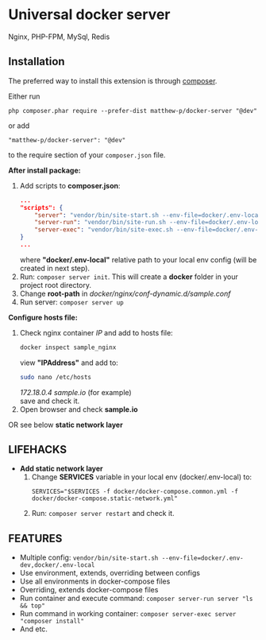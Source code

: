 Universal docker server
===========================
Nginx, PHP-FPM, MySql, Redis

Installation
------------

The preferred way to install this extension is through [composer](http://getcomposer.org/download/).

Either run

```
php composer.phar require --prefer-dist matthew-p/docker-server "@dev"
```

or add

```
"matthew-p/docker-server": "@dev"
```

to the require section of your `composer.json` file.

__After install package:__

1. Add scripts to **composer.json**:
    ```json
    ...
    "scripts": {
        "server": "vendor/bin/site-start.sh --env-file=docker/.env-local",
        "server-run": "vendor/bin/site-run.sh --env-file=docker/.env-local",
        "server-exec": "vendor/bin/site-exec.sh --env-file=docker/.env-local"
    }
    ...
    ```
    where **"docker/.env-local"** relative path to your local env config (will be created in next step).
2. Run: ```composer server init```. This will create a **docker** folder in your project root directory.
3. Change **root-path** in _docker/nginx/conf-dynamic.d/sample.conf_
4. Run server: ```composer server up ```

**Configure hosts file:**
1. Check nginx container _IP_ and add to hosts file:
    ```bash
    docker inspect sample_nginx
    ```
    view **"IPAddress"** and add to:
    ```bash
    sudo nano /etc/hosts
    ```
    _172.18.0.4 sample.io_ (for example)  
    save and check it.
2. Open browser and check **sample.io**

OR see below **static network layer**
    
    
**LIFEHACKS** 
---

- **Add static network layer**
    1. Change **SERVICES** variable in your local env (docker/.env-local) to:
        ```
        SERVICES="$SERVICES -f docker/docker-compose.common.yml -f docker/docker-compose.static-network.yml"
        ```
    2. Run: ```composer server restart``` and check it.
    
**FEATURES**
---
- Multiple config: ```vendor/bin/site-start.sh --env-file=docker/.env-dev,docker/.env-local```
- Use environment, extends, overriding between configs
- Use all environments in docker-compose files
- Overriding, extends docker-compose files
- Run container and execute command: ```composer server-run server "ls && top"```
- Run command in working container: ```composer server-exec server "composer install"```
- And etc.  
